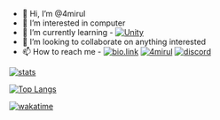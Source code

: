 - 👋 Hi, I’m @4mirul
- 👀 I’m interested in computer
- 🌱 I’m currently learning - [![Unity](https://img.shields.io/badge/Unity-LTS%20Release%202022.3.0f1-FFFFFF?logo=unity&logoColor=white)](https://unity.com/releases/editor/qa/lts-releases)
- 💞️ I’m looking to collaborate on anything interested
- 📫 How to reach me - [![bio.link](https://img.shields.io/badge/-4mirul.bio.link-blue?logo=biolink)](https://bio.link/4mirul) [![4mirul](https://img.shields.io/uptimerobot/status/m793875570-17e82da12b62973668e3f558?label=4mirul.com)](https://www.4mirul.com)
  [![discord](https://img.shields.io/discord/236477623239311360?color=7289DA&label=Torqueserver&logo=discord&logoColor=white&flat)](https://discord.gg/YQHBp2Q7XP)

<!-- [![discord-yuu](https://dcbadge.vercel.app/api/shield/139787130212843520?style=flat&theme=discord-inverted)](https://discord.gg/YQHBp2Q7XP) -->
<!---
4mirul/4mirul is a ✨ special ✨ repository because its `README.md` (this file) appears on your GitHub profile.
You can click the Preview link to take a look at your changes.
--->

[![stats](https://github-readme-stats.vercel.app/api?username=4mirul&show_icons=true&include_all_commits=true&title_color=fff&icon_color=bc7af5&text_color=9f9f9f&bg_color=151515&border_color=00000000)](https://github.com/anuraghazra/github-readme-stats)

[![Top Langs](https://github-readme-stats.vercel.app/api/top-langs/?username=4mirul&langs_count=10&layout=compact&title_color=fff&icon_color=bc7af5&text_color=9f9f9f&bg_color=151515&border_color=00000000&exclude_repo=github-readme-stats)](https://github.com/anuraghazra/github-readme-stats)

[![wakatime](https://github-readme-stats.vercel.app/api/wakatime?username=4mirul&layout=compact&title_color=fff&icon_color=bc7af5&text_color=9f9f9f&bg_color=151515&border_color=00000000)](https://github.com/anuraghazra/github-readme-stats)
